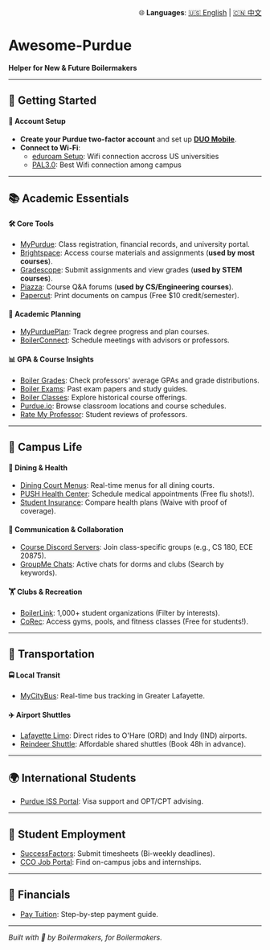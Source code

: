 <p align="right">
  🌐 <strong>Languages</strong>:
  <a href="README.md">🇺🇸 English</a> |
  <a href="README.zh.md">🇨🇳 中文</a>
</p>

# Awesome-Purdue

**Helper for New & Future Boilermakers**  

---

## 🚀 Getting Started

#### 🔐 Account Setup

- **Create your Purdue two-factor account** and set up [**DUO Mobile**](https://service.purdue.edu/TDClient/32/Purdue/KB/ArticleDet?ID=454).
- **Connect to Wi-Fi**:
  - [eduroam Setup](https://cloud.securew2.com/public/62946/wl-prd-eduroam/): Wifi connection accross US universities
  - [PAL3.0](https://cloud.securew2.com/public/62946/wl-prd-PAL3.0/): Best Wifi connection among campus  

---

## 📚 Academic Essentials

#### 🛠️ Core Tools

- [MyPurdue](https://mypurdue.purdue.edu): Class registration, financial records, and university portal.
- [Brightspace](https://purdue.brightspace.com/d2l/login): Access course materials and assignments (**used by most courses**).
- [Gradescope](https://www.gradescope.com/): Submit assignments and view grades (**used by STEM courses**).
- [Piazza](https://piazza.com/): Course Q&A forums (**used by CS/Engineering courses**).
- [Papercut](https://it.purdue.edu/facilities/instructionallabs/printing/index.php): Print documents on campus (Free $10 credit/semester).

#### 📅 Academic Planning

- [MyPurduePlan](https://mypurdueplan.purdue.edu/): Track degree progress and plan courses.
- [BoilerConnect](https://www.purdue.edu/boilerconnect/): Schedule meetings with advisors or professors.

#### 📊 GPA & Course Insights

- [Boiler Grades](https://www.boilergrades.com/): Check professors' average GPAs and grade distributions.
- [Boiler Exams](https://www.boilerexams.com/): Past exam papers and study guides.
- [Boiler Classes](https://boilerclasses.com/): Explore historical course offerings.
- [Purdue.io](https://purdue.io/): Browse classroom locations and course schedules.
- [Rate My Professor](https://www.ratemyprofessors.com/): Student reviews of professors.

---

## 🏫 Campus Life

#### 🍔 Dining & Health

- [Dining Court Menus](https://dining.purdue.edu/menus/): Real-time menus for all dining courts.
- [PUSH Health Center](https://www.purdue.edu/push/): Schedule medical appointments (Free flu shots!).
- [Student Insurance](https://purdueship.myahpcare.com/): Compare health plans (Waive with proof of coverage).

#### 🤝 Communication & Collaboration

- [Course Discord Servers](https://discord.com/): Join class-specific groups (e.g., CS 180, ECE 20875).
- [GroupMe Chats](https://groupme.com/): Active chats for dorms and clubs (Search by keywords).

#### 🏋️ Clubs & Recreation

- [BoilerLink](https://www.boilerlink.purdue.edu/): 1,000+ student organizations (Filter by interests).
- [CoRec](https://www.purdue.edu/recwell/): Access gyms, pools, and fitness classes (Free for students!).

---

## 🚌 Transportation

#### 🚍 Local Transit

- [MyCityBus](https://bus.gocitybus.com/): Real-time bus tracking in Greater Lafayette.

#### ✈️ Airport Shuttles

- [Lafayette Limo](https://www.lafayettelimo.com/): Direct rides to O'Hare (ORD) and Indy (IND) airports.
- [Reindeer Shuttle](https://www.reindeershuttle.com/): Affordable shared shuttles (Book 48h in advance).

---

## 🌍 International Students

- [Purdue ISS Portal](https://connect.iss.purdue.edu/): Visa support and OPT/CPT advising.

---

## 💼 Student Employment

- [SuccessFactors](https://one.purdue.edu/task/all/successfactors-employee): Submit timesheets (Bi-weekly deadlines).
- [CCO Job Portal](https://www.cco.purdue.edu/): Find on-campus jobs and internships.

---

## 💸 Financials

- [Pay Tuition](https://www.purdue.edu/treasurer/finance/bursar-office/payment/): Step-by-step payment guide.

---

*Built with 🚂 by Boilermakers, for Boilermakers.*  
